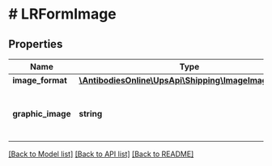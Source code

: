 # # LRFormImage

## Properties

Name | Type | Description | Notes
------------ | ------------- | ------------- | -------------
**image_format** | [**\AntibodiesOnline\UpsApi\Shipping\ImageImageFormat**](ImageImageFormat.md) |  |
**graphic_image** | **string** | Base 64 encoded High Value Report image. |

[[Back to Model list]](../../README.md#models) [[Back to API list]](../../README.md#endpoints) [[Back to README]](../../README.md)
